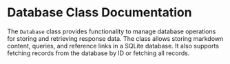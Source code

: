 # Database Class Documentation

The `Database` class provides functionality to manage database operations for storing and retrieving response data. The class allows storing markdown content, queries, and reference links in a SQLite database. It also supports fetching records from the database by ID or fetching all records.



